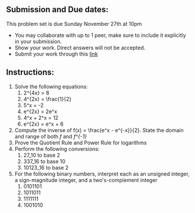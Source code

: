 ## Submission and Due dates:

This problem set is due Sunday November 27th at 10pm

- You may collaborate with up to 1 peer, make sure to include it explicitly in your submission.
- Show your work. Direct answers will not be accepted.
- Submit your work through this [link](tbd)

## Instructions:
1. Solve the following equations:
    1. 2^{4x} = 8
    2. 4^{2x} = \frac{1}{2}
    3. 5^x = -2
    4. e^{2x} = 2e^x
    5. 4^x + 2^x = 12
    6. e^{2x} = e^x + 6
2. Compute the inverse of f(x) = \frac{e^x - e^{-x}}{2}. State the domain and range of both *f* and *f^{-1}*
3. Prove the Quotient Rule and Power Rule for logarithms
4. Perform the following conversions:
    1. 27_10 to base 2
    2. 337_16 to base 10
    3. 10123_16 to base 2
5. For the following binary numbers, interpret each as an unsigned integer, a sign-magnitude integer, and a two's-complement integer
    1. 0101101
    2. 1011011
    3. 1111111
    4. 1001010
